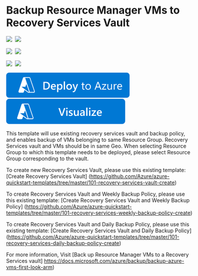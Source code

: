 # Backup Resource Manager VMs to Recovery Services Vault

<IMG SRC="https://azurequickstartsservice.blob.core.windows.net/badges/101-recovery-services-backup-vms/PublicLastTestDate.svg" />&nbsp;
<IMG SRC="https://azurequickstartsservice.blob.core.windows.net/badges/101-recovery-services-backup-vms/PublicDeployment.svg" />&nbsp;

<IMG SRC="https://azurequickstartsservice.blob.core.windows.net/badges/101-recovery-services-backup-vms/FairfaxLastTestDate.svg" />&nbsp;
<IMG SRC="https://azurequickstartsservice.blob.core.windows.net/badges/101-recovery-services-backup-vms/FairfaxDeployment.svg" />&nbsp;

<IMG SRC="https://azurequickstartsservice.blob.core.windows.net/badges/101-recovery-services-backup-vms/BestPracticeResult.svg" />&nbsp;
<IMG SRC="https://azurequickstartsservice.blob.core.windows.net/badges/101-recovery-services-backup-vms/CredScanResult.svg" />&nbsp;

<a href="https://portal.azure.com/#create/Microsoft.Template/uri/https%3A%2F%2Fraw.githubusercontent.com%2FAzure%2Fazure-quickstart-templates%2Fmaster%2F101-recovery-services-backup-vms%2Fazuredeploy.json" target="_blank">
    <img src="https://raw.githubusercontent.com/Azure/azure-quickstart-templates/master/1-CONTRIBUTION-GUIDE/images/deploytoazure.svg"/>
</a>
<a href="http://armviz.io/#/?load=https%3A%2F%2Fraw.githubusercontent.com%2FAzure%2Fazure-quickstart-templates%2Fmaster%2F101-recovery-services-backup-vms%2Fazuredeploy.json" target="_blank">
    <img src="https://raw.githubusercontent.com/Azure/azure-quickstart-templates/master/1-CONTRIBUTION-GUIDE/images/visualizebutton.svg"/>
</a>

This template will use existing recovery services vault and backup policy, and enables backup of VMs belonging to same Resource Group. Recovery Services vault and VMs should be in same Geo. When selecting Resource Group to which this template needs to be deployed, please select Resource Group corresponding to the vault. 

To create new Recovery Services Vault, please use this existing template: [Create Recovery Services Vault] (https://github.com/Azure/azure-quickstart-templates/tree/master/101-recovery-services-vault-create)

To create Recovery Services Vault and Weekly Backup Policy, please use this existing template: [Create Recovery Services Vault and Weekly Backup Policy] (https://github.com/Azure/azure-quickstart-templates/tree/master/101-recovery-services-weekly-backup-policy-create)

To create Recovery Services Vault and Daily Backup Policy, please use this existing template: [Create Recovery Services Vault and Daily Backup Policy] (https://github.com/Azure/azure-quickstart-templates/tree/master/101-recovery-services-daily-backup-policy-create)

For more information, Visit [Back up Resource Manager VMs to a Recovery Services vault] https://docs.microsoft.com/azure/backup/backup-azure-vms-first-look-arm)

